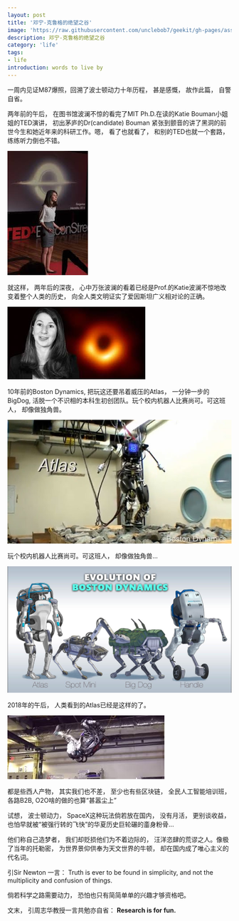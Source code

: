 ```yaml
---
layout: post
title: '邓宁-克鲁格的绝望之谷'
image: 'https://raw.githubusercontent.com/unclebob7/geekit/gh-pages/assets/img/adabot.jpeg'
description: 邓宁-克鲁格的绝望之谷
category: 'life'
tags:
- life
introduction: words to live by
---
```


一周内见证M87爆照，回溯了波士顿动力十年历程， 甚是感慨， 故作此篇， 自警自省。

两年前的午后， 在图书馆波澜不惊的看完了MIT Ph.D.在读的Katie Bouman小姐姐的TED演讲， 初出茅庐的Dr(candidate) Bouman 紧张到颤音的讲了黑洞的前世今生和她近年来的科研工作。嗯， 看了也就看了， 和别的TED也就一个套路， 练练听力倒也不错。

![Bouman TED](https://raw.githubusercontent.com/unclebob7/geekit/gh-pages/assets/img/bouman_ted.jpeg)

就这样， 两年后的深夜， 心中万张波澜的看着已经是Prof.的Katie波澜不惊地改变着整个人类的历史， 向全人类文明证实了爱因斯坦广义相对论的正确。

![Bouman M87](https://raw.githubusercontent.com/unclebob7/geekit/gh-pages/assets/img/bouman_blackhole.jpeg)

10年前的Boston Dynamics, 把玩这还要吊着威压的Atlas， 一分钟一步的BigDog, 活脱一个不识相的本科生初创团队。玩个校内机器人比赛尚可。可这班人， 却像做独角兽。

![Atlas original](https://raw.githubusercontent.com/unclebob7/geekit/gh-pages/assets/img/atlas_original.jpeg)

玩个校内机器人比赛尚可。可这班人， 却像做独角兽...

![Boston Dynamics](https://raw.githubusercontent.com/unclebob7/geekit/gh-pages/assets/img/boston_dynamics.jpg)

2018年的午后， 人类看到的Atlas已经是这样的了。

![Atlas](https://raw.githubusercontent.com/unclebob7/geekit/gh-pages/assets/img/atlas.jpeg)

都是些西人产物， 其实我们也不差， 至少也有些区块链， 全民人工智能培训班， 各路B2B, O2O啥的做的也算“甚嚣尘上”

试想， 波士顿动力， SpaceX这种玩法倘若放在国内， 没有月活， 更别谈收益， 也怕早就被“被强行转的飞快”的华夏历史巨轮碾的齑身粉骨...

他们称自己造梦者， 我们却贬损他们为不着边际的， 汪洋恣肆的荒谬之人。像极了当年的托勒密， 为世界景仰供奉为天文世界的牛顿， 却在国内成了唯心主义的代名词。

引Sir Newton 一言： Truth is ever to be found in simplicity, and not the multiplicity and confusion of things.

倘若科学之路需要动力， 恐怕也只有简简单单的兴趣才够资格吧。

文末， 引周志华教授一言共勉亦自省： **Research is for fun.**

